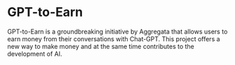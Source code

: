 # GPT-to-Earn
GPT-to-Earn is a groundbreaking initiative by Aggregata that allows users to earn money from their conversations with Chat-GPT. This project offers a new way to make money and at the same time contributes to the development of AI.
